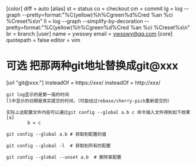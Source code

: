 [color]
    diff = auto
[alias]
    st = status
    co = checkout
    cm = commit
    lg = log --graph --pretty=format:\"%C(yellow)%h%Cgreen%d%Cred %an %ci %Creset%s\n\"
    ll = log --graph --simplify-by-decoration --pretty=format:\"%C(yellow)%h%Cgreen%d%Cred %an %ci %Creset%s\n\"
    br = branch
[user]
    name = ywsswy
    email = ywsswy@qq.com
[core]
    quotepath = false
    editor = vim
# 可选 把那两种git地址替换成git@xxx
[url "git@xxx:"]
        insteadOf = https://xxx/
        insteadOf = http://xxx/

```
git log显示的是第一版的时间
ll中显示的日期是真实提交的时间，（可能经过rebase/cherry-pick重新提交的）

实际上这配置文件内容可以通过git config --global a.b c 命令插入文件得到如下效果
[a]
        b = c

git config --global a.b # 获取到配置的值

git config --global -l  # 获取到所有的配置

git config --global --unset a.b  # 删除某配置
```